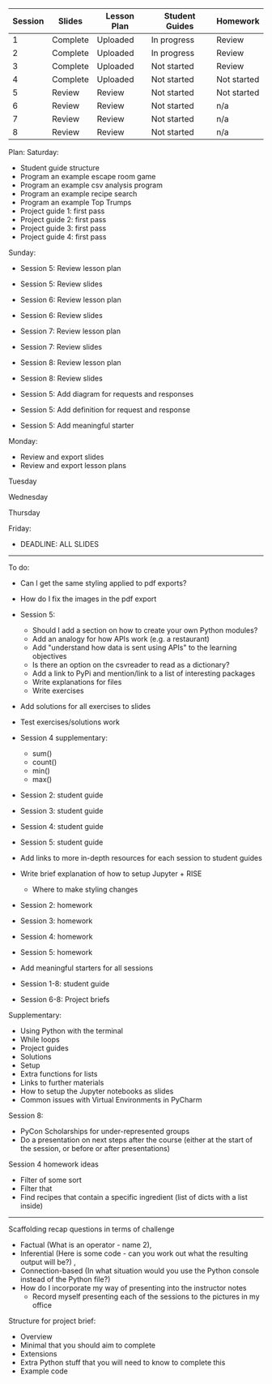 Session | Slides | Lesson Plan | Student Guides | Homework
---|---|---|---|---
1  | Complete | Uploaded | In progress |  Review 
2  | Complete | Uploaded | In progress |  Review 
3  | Complete | Uploaded | Not started |  Review 
4  | Complete | Uploaded | Not started |  Not started 
5  | Review | Review | Not started |  Not started 
6  | Review | Review | Not started |  n/a 
7  | Review | Review | Not started | n/a 
8  | Review | Review | Not started | n/a 


Plan: 
Saturday:
- Student guide structure
- Program an example escape room game
- Program an example csv analysis program
- Program an example recipe search
- Program an example Top Trumps
- Project guide 1: first pass
- Project guide 2: first pass
- Project guide 3: first pass
- Project guide 4: first pass

Sunday:
- Session 5: Review lesson plan
- Session 5: Review slides
- Session 6: Review lesson plan
- Session 6: Review slides
- Session 7: Review lesson plan
- Session 7: Review slides
- Session 8: Review lesson plan
- Session 8: Review slides

- Session 5: Add diagram for requests and responses
- Session 5: Add definition for request and response
- Session 5: Add meaningful starter

Monday:
- Review and export slides
- Review and export lesson plans

Tuesday

Wednesday

Thursday

Friday:
- DEADLINE: ALL SLIDES

----


To do:

- Can I get the same styling applied to pdf exports?
- How do I fix the images in the pdf export

- Session 5:
  - Should I add a section on how to create your own Python modules?
  - Add an analogy for how APIs work (e.g. a restaurant)
  - Add "understand how data is sent using APIs" to the learning objectives
  - Is there an option on the csvreader to read as a dictionary?
  - Add a link to PyPi and mention/link to a list of interesting packages
  - Write explanations for files
  - Write exercises

- Add solutions for all exercises to slides
- Test exercises/solutions work

- Session 4 supplementary:
  - sum()
  - count()
  - min()
  - max()

- Session 2: student guide
- Session 3: student guide
- Session 4: student guide
- Session 5: student guide

- Add links to more in-depth resources for each session to student guides

- Write brief explanation of how to setup Jupyter + RISE
  - Where to make styling changes

- Session 2: homework
- Session 3: homework
- Session 4: homework
- Session 5: homework
- Add meaningful starters for all sessions
- Session 1-8: student guide
- Session 6-8: Project briefs

Supplementary:
- Using Python with the terminal
- While loops
- Project guides
- Solutions
- Setup
- Extra functions for lists
- Links to further materials
- How to setup the Jupyter notebooks as slides
- Common issues with Virtual Environments in PyCharm

Session 8:
- PyCon Scholarships for under-represented groups
- Do a presentation on next steps after the course (either at the start of the session, or before or after presentations)


Session 4 homework ideas
  - Filter of some sort
  - Filter that 
  - Find recipes that contain a specific ingredient (list of dicts with a list inside)

----


Scaffolding recap questions in terms of challenge
  - Factual (What is an operator - name 2), 
  - Inferential (Here is some code - can you work out what the resulting output will be?) , 
  - Connection-based (In what situation would you use the Python console instead of the Python file?)
- How do I incorporate my way of presenting into the instructor notes
  - Record myself presenting each of the sessions to the pictures in my office


Structure for project brief:
- Overview
- Minimal that you should aim to complete
- Extensions
- Extra Python stuff that you will need to know to complete this
- Example code
